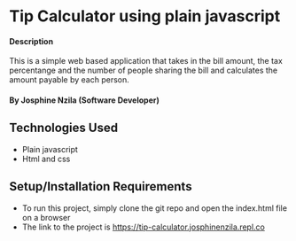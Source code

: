# Tip Calculator using plain javascript

#### Description

This is a simple web based application that takes in the bill amount, the tax percentange and the number of people sharing the bill and calculates the amount payable by each person.

#### By Josphine Nzila (Software Developer)

## Technologies Used

- Plain javascript
- Html and css

## Setup/Installation Requirements

- To run this project, simply clone the git repo and open the index.html file on a browser
- The link to the project is https://tip-calculator.josphinenzila.repl.co

